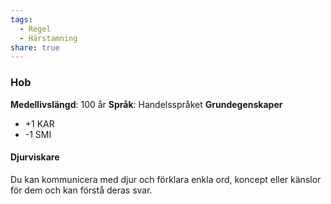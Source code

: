 ```yaml
---
tags:
  - Regel
  - Härstamning
share: true
---
```

### Hob
**Medellivslängd**: 100 år
**Språk**: Handelsspråket
**Grundegenskaper**
- +1 KAR
- -1 SMI

#### Djurviskare
Du kan kommunicera med djur och förklara enkla ord, koncept eller känslor för dem och kan förstå deras svar. 